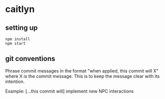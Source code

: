 # caitlyn

## setting up

```
npm install
npm start
```

## git conventions

Phrase commit messages in the format "when applied, this commit will X" where X is the commit message. This is to keep the message clear with its intention.

Example: [...this commit will] implement new NPC interactions
